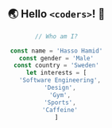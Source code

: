 <div align="center">

## 🌏 Hello `<coders>`! 👋

```js
// Who am I?

const name = 'Hasso Hamid'
const gender = 'Male'
const country = 'Sweden'
let interests = [
  'Software Engineering',
  'Design',
  'Gym',
  'Sports',
  'Caffeine'
]
```

